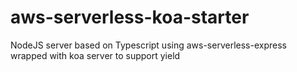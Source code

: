 # aws-serverless-koa-starter
NodeJS server based on Typescript using aws-serverless-express wrapped with koa server to support yield
